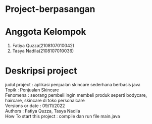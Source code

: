 # Project-berpasangan
# Anggota Kelompok 
1. Fatiya Quzza(2108107010042) <br />
2. Tasya Nadila(2108107010036) <br />

# Deskripsi project
judul project : aplikasi penjualan skincare sederhana berbasis java <br />
Topik : Penjualan Skincare <br />
Fenomena : seorang pembeli ingin membeli produk seperti bodycare, haircare, skincare di toko personalcare <br />
Versions or date : 09/11/2022 <br />
Authors : Fatiya Quzza, Tasya Nadila <br />
How To start this project : compile dan run file main.java
